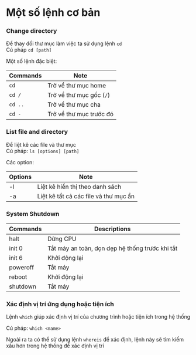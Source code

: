 # Một số lệnh cơ bản


### Change directory
Để thay đổi thư mục làm việc ta sử dụng lệnh `cd`\
Cú pháp `cd [path]`

Một số lệnh đặc biệt:

|Commands|Note|
|--------|----|
|`cd`|Trở về thư mục home|
|`cd /`|Trở về thư mục gốc (`/`)|
|`cd ..`|Trở về thư mục cha|
|`cd -`|Trở về thư mục trước đó|


### List file and directory
Để liệt kê các file và thư mục\
Cú pháp: `ls [options] [path]`

Các option:

|Options|Note|
|--------|----|
|-l|Liệt kê hiển thị theo danh sách|
|-a|Liệt kê tất cả các file và thư mục ẩn|


### System Shutdown

|Commands|Descriptions|
|--------|------------|
|halt|Dừng CPU|
|init 0|Tắt máy an toàn, dọn dẹp hệ thống trước khi tắt|
|init 6|Khởi động lại|
|poweroff|Tắt máy|
|reboot|Khởi động lại|
|shutdown|Tắt máy|

### Xác định vị trí ứng dụng hoặc tiện ích
Lệnh `which` giúp xác định vị trí của chương trình hoặc tiện ích trong hệ thống

Cú pháp: `which <name>`

Ngoài ra ta có thể sử dụng lệnh `whereis` để xác định, lệnh này sẽ tìm kiếm xâu hơn trong hệ thống để xác định vị trí